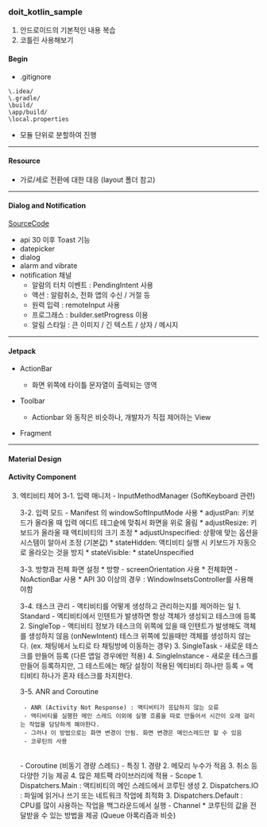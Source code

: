 ### doit_kotlin_sample
    
1. 안드로이드의 기본적인 내용 복습 
2. 코틀린 사용해보기

#### Begin

* .gitignore 

~~~
\.idea/
\.gradle/
\build/
\app/build/
\local.properties
~~~

* 모듈 단위로 분할하여 진행

<hr>

#### Resource

* 가로/세로 전환에 대한 대응 (layout 폴더 참고)

<hr>

#### Dialog and Notification
    
[SourceCode](ch10_notification/src/main/java/com/huni/engineer/ch10_notification/DialogTestActivity.kt)
  
* api 30 이후 Toast 기능
* datepicker
* dialog
* alarm and vibrate
* notification 채널
  - 알람의 터치 이벤트 : PendingIntent 사용
  - 액션 : 알람취소, 전화 앱의 수신 / 거절 등
  - 원력 입력 : remoteInput 사용
  - 프로그래스 : builder.setProgress 이용
  - 알림 스타일 : 큰 이미지 / 긴 텍스트 / 상자 / 메시지 

<hr>
    
#### Jetpack

   * ActionBar
        * 화면 위쪽에 타이틀 문자열이 출력되는 영역  
   
   * Toolbar
        * Actionbar 와 동작은 비슷하나, 개발자가 직접 제어하는 View
   
   * Fragment

<hr>

#### Material Design


#### Activity Component
3. 엑티비티 제어
    3-1. 입력 매니저 - InputMethodManager (SoftKeyboard 관련)
   
    3-2. 입력 모드 - Manifest 의 windowSoftInputMode 사용
        * adjustPan: 키보드가 올라올 때 입력 에디트 테그슽에 맞춰서 화면을 위로 올림
        * adjustResize: 키보드가 올라올 때 엑티비티의 크기 조정
        * adjustUnspecified: 상황에 맞는 옵션을 시스템이 알아서 조정 (기본값)
        * stateHidden: 액티비티 실행 시 키보드가 자동으로 올라오는 것을 방지
        * stateVisible:
        * stateUnspecified
       
    3-3. 방향과 전체 화면 설정
        * 방향 - screenOrientation 사용
        * 전체화면 - NoActionBar 사용
            * API 30 이상의 경우 : WindowInsetsController를 사용해야함
    
    3-4. 태스크 관리
        - 액티비티를 어떻게 생성하고 관리하는지를 제어하는 일
            1. Standard - 엑티비티에서 인텐트가 발생하면 항상 객체가 생성되고 테스크에 등록
            2. SingleTop - 액티비티 정보가 테스크의 위쪽에 있을 때 인텐트가 발생해도 객체를 생성하지 않음 (onNewIntent)
                        테스크 위쪽에 있을때만 객체를 생성하지 않는다. (ex. 채팅에서 노티로 타 채팅방에 이동하는 경우)
            3. SingleTask - 새로운 테스크를 만들어 등록 (다른 앱일 경우에만 적용)
            4. SingleInstance - 새로운 테스크를 만들어 등록하지만, 그 테스트에는 해당 설정이 적용된 엑티비티 하나만 등록 = 액티비티 하나가 혼자 테스크를 차지한다.
   
    3-5. ANR and Coroutine
    
        - ANR (Activity Not Response) : 액티비티가 응답하지 않는 오류
        - 액티비티를 실행한 메인 스레드 이외에 실행 흐름을 따로 만들어서 시간이 오래 걸리는 작업을 담당하게 해야한다. 
        - 그러나 이 방법으로는 화면 변경이 안됨. 화면 변경은 메인스레드만 할 수 있음
        - 코루틴의 사용
   <br>
        - Coroutine (비동기 경량 스레드)
        - 특징 
            1. 경량 
            2. 메모리 누수가 적음
            3. 취소 등 다양한 기능 제공
            4. 많은 제트팩 라이브러리에 적용
        - Scope
            1. Dispatchers.Main : 액티비티의 메인 스레드에서 코루틴 생성
            2. Dispatchers.IO : 파일에 읽거나 쓰기 또는 네트워크 작업에 최적화
            3. Dispatchers.Default : CPU를 많이 사용하는 작업을 백그라운드에서 실행
        - Channel
            * 코루틴의 값을 전달받을 수 있는 방법을 제공 (Queue 아록리즘과 비슷)
